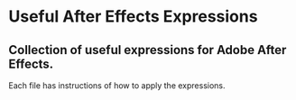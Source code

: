 # Useful After Effects Expressions

## Collection of useful expressions for Adobe After Effects.

Each file has instructions of how to apply the expressions.

